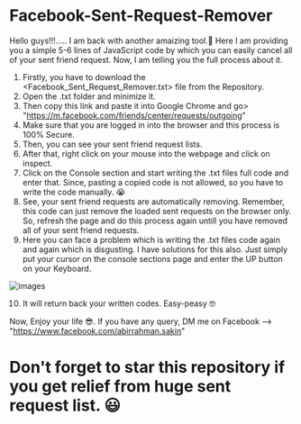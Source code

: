 # Facebook-Sent-Request-Remover

Hello guys!!!.....
I am back with another amaizing tool.🥰
Here I am providing you a simple 5-6 lines of JavaScript code by which you can easily cancel all of your sent friend request.
Now, I am telling you the full process about it.

1. Firstly, you have to download the <Facebook_Sent_Request_Remover.txt> file from the  <Facebook-Sent-Request-Remover> Repository.
2. Open the .txt folder and minimize it.
3. Then copy this link and paste it into Google Chrome and go> "https://m.facebook.com/friends/center/requests/outgoing"
4. Make sure that you are logged in into the browser and this process is 100% Secure.
5. Then, you can see your sent friend request lists.
6. After that, right click on your mouse into the webpage and click on inspect.
7. Click on the Console section and start writing the .txt files full code and enter that. Since, pasting a copied code is not allowed, so you have to write the code manually. 😭
8. See, your sent friend requests are automatically removing. Remember, this code can just remove the loaded sent requests on the browser only. So, refresh the page and do this process again untill you have removed all of your sent friend requests.
9. Here you can face a problem which is writing the .txt files code again and again which is disgusting. I have solutions for this also. Just simply put your cursor on the console sections page and enter the UP button on your Keyboard.

![images](https://github.com/user-attachments/assets/5e3c8b63-81d5-4119-84c9-cc53072642fe)

10. It will return back your written codes. Easy-peasy 🤓

Now, Enjoy your life 😎.
If you have any query, DM me on Facebook --> "https://www.facebook.com/abirrahman.sakin" 
# Don't forget to star this repository if you get relief from huge sent request list. 😃
